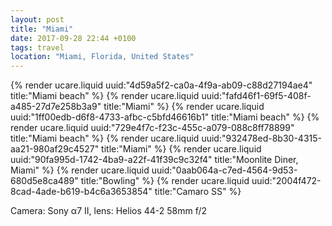 ```yaml
---
layout: post
title: "Miami"
date: 2017-09-28 22:44 +0100
tags: travel
location: "Miami, Florida, United States"
---
```


{% render ucare.liquid uuid:"4d59a5f2-ca0a-4f9a-ab09-c88d27194ae4" title:"Miami beach" %}
{% render ucare.liquid uuid:"fafd46f1-69f5-408f-a485-27d7e258b3a9" title:"Miami" %}
{% render ucare.liquid uuid:"1ff00edb-d6f8-4733-afbc-c5bfd46616b1" title:"Miami beach" %}
{% render ucare.liquid uuid:"729e4f7c-f23c-455c-a079-088c8ff78899" title:"Miami beach" %}
{% render ucare.liquid uuid:"932478ed-8b30-4315-aa21-980af29c4527" title:"Miami" %}
{% render ucare.liquid uuid:"90fa995d-1742-4ba9-a22f-41f39c9c32f4" title:"Moonlite Diner, Miami" %}
{% render ucare.liquid uuid:"0aab064a-c7ed-4564-9d53-680d5e8ca489" title:"Bowling" %}
{% render ucare.liquid uuid:"2004f472-8cad-4ade-b619-b4c6a3653854" title:"Camaro SS" %}

Camera: Sony α7 II, lens: Helios 44-2 58mm f/2